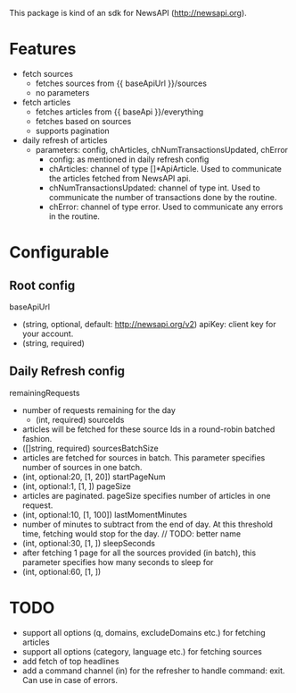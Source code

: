 This package is kind of an sdk for NewsAPI (http://newsapi.org).

# Features

- fetch sources
  - fetches sources from {{ baseApiUrl }}/sources
  - no parameters
- fetch articles
  - fetches articles from {{ baseApi }}/everything
  - fetches based on sources
  - supports pagination
- daily refresh of articles
  - parameters: config, chArticles, chNumTransactionsUpdated, chError
    - config: as mentioned in daily refresh config
    - chArticles: channel of type []\*ApiArticle. Used to communicate the articles fetched from NewsAPI api.
    - chNumTransactionsUpdated: channel of type int. Used to communicate the number of transactions done by the routine.
    - chError: channel of type error. Used to communicate any errors in the routine.

# Configurable

## Root config
baseApiUrl
- (string, optional, default: http://newsapi.org/v2)
apiKey: client key for your account.
- (string, required)

## Daily Refresh config
remainingRequests
- number of requests remaining for the day
  - (int, required)
sourceIds
- articles will be fetched for these source Ids in a round-robin batched fashion.
- ([]string, required)
sourcesBatchSize
- articles are fetched for sources in batch. This parameter specifies number of sources in one batch.
- (int, optional:20, [1, 20])
startPageNum
- (int, optional:1, [1, ])
pageSize
- articles are paginated. pageSize specifies number of articles in one request.
- (int, optional:10, [1, 100])
lastMomentMinutes
- number of minutes to subtract from the end of day. At this threshold time, fetching would stop for the day. // TODO: better name
- (int, optional:30, [1, ])
sleepSeconds
- after fetching 1 page for all the sources provided (in batch), this parameter specifies how many seconds to sleep for
- (int, optional:60, [1, ])

# TODO

- support all options (q, domains, excludeDomains etc.) for fetching articles
- support all options (category, language etc.) for fetching sources
- add fetch of top headlines
- add a command channel (in) for the refresher to handle command: exit. Can use in case of errors.

